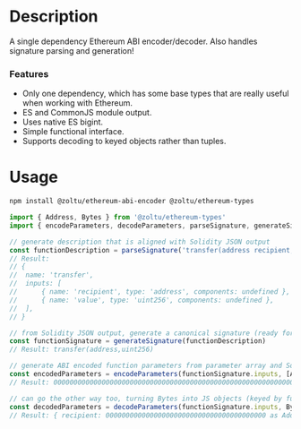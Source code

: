 # Description

A single dependency Ethereum ABI encoder/decoder.  Also handles signature parsing and generation!

### Features

 * Only one dependency, which has some base types that are really useful when working with Ethereum.
 * ES and CommonJS module output.
 * Uses native ES bigint.
 * Simple functional interface.
 * Supports decoding to keyed objects rather than tuples.


# Usage

```bash
npm install @zoltu/ethereum-abi-encoder @zoltu/ethereum-types
```
```typescript
import { Address, Bytes } from '@zoltu/ethereum-types'
import { encodeParameters, decodeParameters, parseSignature, generateSignature } from '@zoltu/ethereum-abi-encoder'

// generate description that is aligned with Solidity JSON output
const functionDescription = parseSignature('transfer(address recipient, uint256 value)')
// Result:
// {
// 	name: 'transfer',
// 	inputs: [
// 		{ name: 'recipient', type: 'address', components: undefined },
// 		{ name: 'value', type: 'uint256', components: undefined },
// 	],
// }

// from Solidity JSON output, generate a canonical signature (ready for hashing into 4-byte selector)
const functionSignature = generateSignature(functionDescription)
// Result: transfer(address,uint256)

// generate ABI encoded function parameters from parameter array and Solidity JSON output parameter descriptions
const encodedParameters = encodeParameters(functionSignature.inputs, [Address.fromHexString('0x0000000000000000000000000000000000000000'), 2000000000000000000n])
// Result: 00000000000000000000000000000000000000000000000000000000000000000000000000000000000000000000000000000000000000001bc16d674ec80000 as Bytes

// can go the other way too, turning Bytes into JS objects (keyed by function parameter names)
const decodedParameters = decodeParameters(functionSignature.inputs, Bytes.fromHexString('00000000000000000000000000000000000000000000000000000000000000000000000000000000000000000000000000000000000000001bc16d674ec80000'))
// Result: { recipient: 0000000000000000000000000000000000000000 as Address, value: 2000000000000000000n }
